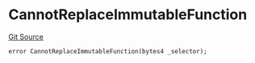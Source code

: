 # CannotReplaceImmutableFunction
[Git Source](https://github.com/thrackle-io/forte-rules-engine/blob/1d703cedb38743c0c4b996d79399b43cea9338a4/src/protocol/economic/ruleProcessor/RuleProcessorDiamondLib.sol)


```solidity
error CannotReplaceImmutableFunction(bytes4 _selector);
```

